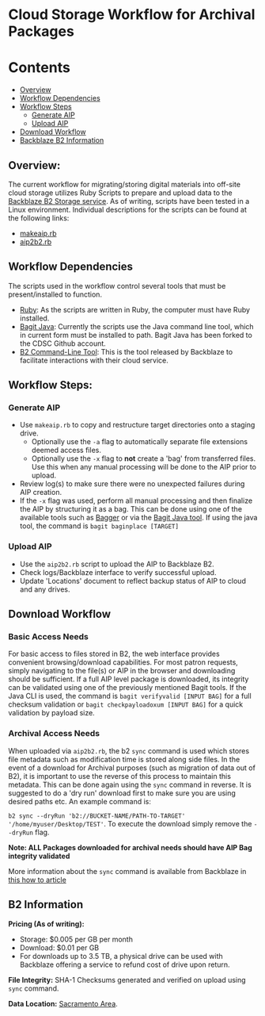 
# Cloud Storage Workflow for Archival Packages

# Contents
* [Overview](#overview)
* [Workflow Dependencies](#workflow-dependencies)
* [Workflow Steps](#workflow-steps)
  - [Generate AIP](#generate-aip)
  - [Upload AIP](#upload-aip)
* [Download Workflow](download-workflow)
* [Backblaze B2 Information](#b2-information)

## Overview:
The current workflow for migrating/storing digital materials into off-site cloud storage utilizes Ruby Scripts to prepare and upload data to the [Backblaze B2 Storage service](https://www.backblaze.com/b2/cloud-storage.html). As of writing, scripts have been tested in a Linux environment. Individual descriptions for the scripts can be found at the following links:

* [makeaip.rb](https://github.com/WSU-CDSC/microservices/blob/master/Resources/makeaip.md)
* [aip2b2.rb](https://github.com/WSU-CDSC/microservices/blob/master/Resources/aip2b2.md)

## Workflow Dependencies

The scripts used in the workflow control several tools that must be present/installed to function.
* [Ruby](https://www.ruby-lang.org/en/documentation/installation/): As the scripts are written in Ruby, the computer must have Ruby installed.
* [Bagit Java](https://github.com/WSU-CDSC/bagit-java): Currently the scripts use the Java command line tool, which in current form must be installed to path. Bagit Java has been forked to the CDSC Github account.
* [B2 Command-Line Tool](https://www.backblaze.com/b2/docs/quick_command_line.html): This is the tool released by Backblaze to facilitate interactions with their cloud service.

## Workflow Steps:

### Generate AIP
* Use `makeaip.rb` to copy and restructure target directories onto a staging drive.
  - Optionally use the `-a` flag to automatically separate file extensions deemed access files.
  - Optionally use the `-x` flag to __not__ create a 'bag' from transferred files. Use this when any manual processing will be done to the AIP prior to upload.
* Review log(s) to make sure there were no unexpected failures during AIP creation.
* If the `-x` flag was used, perform all manual processing and then finalize the AIP by structuring it as a bag. This can be done using one of the available tools such as [Bagger](https://github.com/LibraryOfCongress/bagger) or via the [Bagit Java tool](https://github.com/LibraryOfCongress/bagit-java). If using the java tool, the command is `bagit baginplace [TARGET]`

### Upload AIP
* Use the `aip2b2.rb` script to upload the AIP to Backblaze B2.
* Check logs/Backblaze interface to verify successful upload.
* Update 'Locations' document to reflect backup status of AIP to cloud and any drives.

## Download Workflow

### Basic Access Needs
For basic access to files stored in B2, the web interface provides convenient browsing/download capabilities. For most patron requests, simply navigating to the file(s) or AIP in the browser and downloading should be sufficient. If a full AIP level package is downloaded, its integrity can be validated using one of the previously mentioned Bagit tools. If the Java CLI is used, the command is `bagit verifyvalid [INPUT BAG]` for a full checksum validation or `bagit checkpayloadoxum [INPUT BAG]` for a quick validation by payload size.

### Archival Access Needs
When uploaded via `aip2b2.rb`, the b2 `sync` command is used which stores file metadata such as modification time is stored along side files. In the event of a download for Archival purposes (such as migration of data out of B2), it is important to use the reverse of this process to maintain this metadata. This can be done again using the `sync` command in reverse. It is suggested to do a 'dry run' download first to make sure you are using desired paths etc. An example command is:

`b2 sync --dryRun 'b2://BUCKET-NAME/PATH-TO-TARGET' '/home/myuser/Desktop/TEST'`. To execute the download simply remove the `--dryRun` flag.

__Note: ALL Packages downloaded for archival needs should have AIP Bag integrity validated__

More information about the `sync` command is available from Backblaze in [this how to article](https://help.backblaze.com/hc/en-us/articles/226937867-How-do-I-use-the-b2-sync-command-)

## B2 Information
__Pricing (As of writing):__
* Storage: $0.005 per GB per month
* Download: $0.01 per GB
* For downloads up to 3.5 TB, a physical drive can be used with Backblaze offering a service to refund cost of drive upon return.

__File Integrity:__ SHA-1 Checksums generated and verified on upload using `sync` command.

__Data Location:__ [Sacramento Area](https://help.backblaze.com/hc/en-us/articles/217667468-B2-Security-and-Redundancy).





